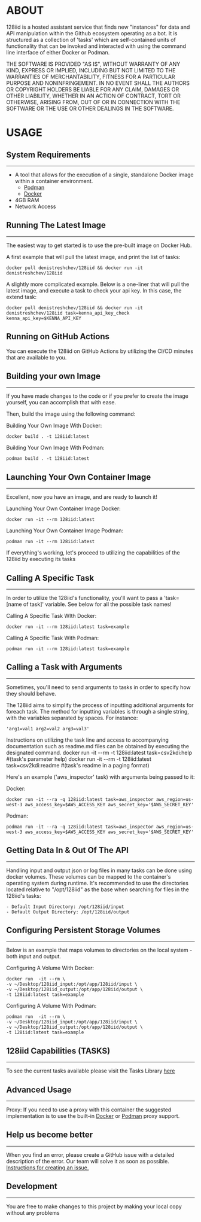 
# ABOUT

128iid is a hosted assistant service that finds new "instances" for data and API manipulation within the Github ecosystem operating as a bot. It is structured as a collection of 'tasks' which are self-contained units of functionality that can be invoked and interacted with using the command line interface of either Docker or Podman.

THE SOFTWARE IS PROVIDED "AS IS", WITHOUT WARRANTY OF ANY KIND, EXPRESS OR IMPLIED, INCLUDING BUT NOT LIMITED TO THE WARRANTIES OF MERCHANTABILITY, FITNESS FOR A PARTICULAR PURPOSE AND NONINFRINGEMENT. IN NO EVENT SHALL THE AUTHORS OR COPYRIGHT HOLDERS BE LIABLE FOR ANY CLAIM, DAMAGES OR OTHER LIABILITY, WHETHER IN AN ACTION OF CONTRACT, TORT OR OTHERWISE, ARISING FROM, OUT OF OR IN CONNECTION WITH THE SOFTWARE OR THE USE OR OTHER DEALINGS IN THE SOFTWARE.

# USAGE

## System Requirements

---

- A tool that allows for the execution of a single, standalone Docker image within a container environment.
  - [Podman](https://podman.io/)
  - [Docker](https://www.docker.com)
- 4GB RAM
- Network Access

## Running The Latest Image

---

The easiest way to get started is to use the pre-built image on Docker Hub.

A first example that will pull the latest image, and print the list of tasks:

    docker pull denistreshchev/128iid && docker run -it denistreshchev/128iid

A slightly more complicated example. Below is a one-liner that will pull the latest image, and execute a task to check your api key.
In this case, the extend task:

    docker pull denistreshchev/128iid && docker run -it denistreshchev/128iid task=kenna_api_key_check kenna_api_key=$KENNA_API_KEY

## Running on GitHub Actions

You can execute the 128iid on GitHub Actions by utilizing the CI/CD minutes that are available to you.



## Building your own Image

---

If you have made changes to the code or if you prefer to create the image yourself, you can accomplish that with ease.

Then, build the image using the following command:

Building Your Own Image With Docker:

    docker build . -t 128iid:latest

Building Your Own Image With Podman:

    podman build . -t 128iid:latest

## Launching Your Own Container Image

---

Excellent, now you have an image, and are ready to launch it!

Launching Your Own Container Image Docker:

    docker run -it --rm 128iid:latest

Launching Your Own Container Image Podman:

    podman run -it --rm 128iid:latest

If everything's working, let's proceed to utilizing the capabilities of the 128iid by executing its tasks

## Calling A Specific Task

---

In order to utilize the 128iid's functionality, you'll want to pass a 'task=[name of task]' variable. See below for all the possible task names!

Calling A Specific Task WIth Docker:

    docker run -it --rm 128iid:latest task=example

Calling A Specific Task With Podman:

    podman run -it --rm 128iid:latest task=example

## Calling a Task with Arguments

---

Sometimes, you'll need to send arguments to tasks in order to specify how they should behave.

The 128iid aims to simplify the process of inputting additional arguments for foreach task. The method for inputting variables is through a single string, with the variables separated by spaces. For instance:

    'arg1=val1 arg2=val2 arg3=val3'

Instructions on utilizing the task line and access to accompanying documentation such as readme.md files can be obtained by executing the designated command.
    docker run -it --rm -t 128iid:latest task=csv2kdi:help      #(task's parameter help)
    docker run -it --rm -t 128iid:latest task=csv2kdi:readme    #(task's readme in a paging format)

Here's an example ('aws_inspector' task) with arguments being passed to it:

Docker:

    docker run -it --ra -q 128iid:latest task=aws_inspector aws_region=us-west-3 aws_access_key=$AWS_ACCESS_KEY aws_secret_key='$AWS_SECRET_KEY'

Podman:

    podman run -it --ra -q 128iid:latest task=aws_inspector aws_region=us-west-3 aws_access_key=$AWS_ACCESS_KEY aws_secret_key='$AWS_SECRET_KEY'

## Getting Data In & Out Of The API

---

Handling input and output json or log files in many tasks can be done using docker volumes. These volumes can be mapped to the container's operating system during runtime. It's recommended to use the directories located relative to "/opt/128iid" as the base when searching for files in the 128iid's tasks:

    - Default Input Directory: /opt/128iid/input
    - Default Output Directory: /opt/128iid/output

## Configuring Persistent Storage Volumes

---

Below is an example that maps volumes to directories on the local system - both input and output.

Configuring A Volume With Docker:

    docker run  -it --rm \
    -v ~/Desktop/128iid_input:/opt/app/128iid/input \
    -v ~/Desktop/128iid_output:/opt/app/128iid/output \
    -t 128iid:latest task=example

Configuring A Volume With Podman:

    podman run  -it --rm \
    -v ~/Desktop/128iid_input:/opt/app/128iid/input \
    -v ~/Desktop/128iid_output:/opt/app/128iid/output \
    -t 128iid:latest task=example

## 128iid Capabilities (TASKS)

---

To see the current tasks available please visit the Tasks Library [here](https://github.com/denistreshchev/128iid/tree/main/tasks/readme.md)

## Advanced Usage

---

Proxy:
If you need to use a proxy with this container the suggested implementation is to use the built-in [Docker](https://docs.docker.com/network/proxy/) or [Podman](https://access.redhat.com/solutions/3939131) proxy support.

## Help us become better

---

When you find an error, please create a GitHub issue with a detailed description of the error. Our team will solve it as
soon as possible. [Instructions for creating an issue.](https://docs.github.com/en/issues/tracking-your-work-with-issues/creating-an-issue)

## Development

---

You are free to make changes to this project by making your local copy without any problems
















